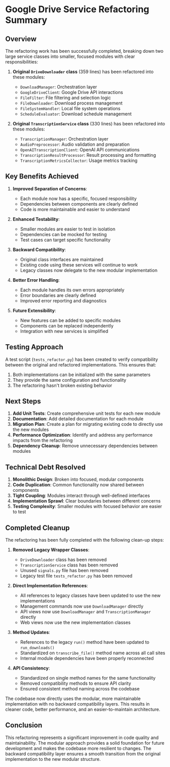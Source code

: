 # Google Drive Service Refactoring Summary

## Overview

The refactoring work has been successfully completed, breaking down two large service classes into smaller, focused modules with clear responsibilities:

1. **Original `DriveDownloader` class** (359 lines) has been refactored into these modules:
   - `DownloadManager`: Orchestration layer
   - `GoogleDriveClient`: Google Drive API interactions
   - `FileFilter`: File filtering and selection logic
   - `FileDownloader`: Download process management
   - `FileSystemHandler`: Local file system operations
   - `ScheduleEvaluator`: Download schedule management

2. **Original `TranscriptionService` class** (330 lines) has been refactored into these modules:
   - `TranscriptionManager`: Orchestration layer
   - `AudioPreprocessor`: Audio validation and preparation
   - `OpenAITranscriptionClient`: OpenAI API communications
   - `TranscriptionResultProcessor`: Result processing and formatting
   - `TranscriptionMetricsCollector`: Usage metrics tracking

## Key Benefits Achieved

1. **Improved Separation of Concerns**:
   - Each module now has a specific, focused responsibility
   - Dependencies between components are clearly defined
   - Code is more maintainable and easier to understand

2. **Enhanced Testability**:
   - Smaller modules are easier to test in isolation
   - Dependencies can be mocked for testing
   - Test cases can target specific functionality

3. **Backward Compatibility**:
   - Original class interfaces are maintained
   - Existing code using these services will continue to work
   - Legacy classes now delegate to the new modular implementation

4. **Better Error Handling**:
   - Each module handles its own errors appropriately
   - Error boundaries are clearly defined
   - Improved error reporting and diagnostics

5. **Future Extensibility**:
   - New features can be added to specific modules
   - Components can be replaced independently
   - Integration with new services is simplified

## Testing Approach

A test script (`tests_refactor.py`) has been created to verify compatibility between the original and refactored implementations. This ensures that:

1. Both implementations can be initialized with the same parameters
2. They provide the same configuration and functionality
3. The refactoring hasn't broken existing behavior

## Next Steps

1. **Add Unit Tests**: Create comprehensive unit tests for each new module
2. **Documentation**: Add detailed documentation for each module
3. **Migration Plan**: Create a plan for migrating existing code to directly use the new modules
4. **Performance Optimization**: Identify and address any performance impacts from the refactoring
5. **Dependency Cleanup**: Remove unnecessary dependencies between modules

## Technical Debt Resolved

1. **Monolithic Design**: Broken into focused, modular components
2. **Code Duplication**: Common functionality now shared between components
3. **Tight Coupling**: Modules interact through well-defined interfaces
4. **Implementation Sprawl**: Clear boundaries between different concerns
5. **Testing Complexity**: Smaller modules with focused behavior are easier to test

## Completed Cleanup

The refactoring has been fully completed with the following clean-up steps:

1. **Removed Legacy Wrapper Classes**:
   - `DriveDownloader` class has been removed
   - `TranscriptionService` class has been removed
   - Unused `signals.py` file has been removed
   - Legacy test file `tests_refactor.py` has been removed

2. **Direct Implementation References**:
   - All references to legacy classes have been updated to use the new implementations
   - Management commands now use `DownloadManager` directly
   - API views now use `DownloadManager` and `TranscriptionManager` directly
   - Web views now use the new implementation classes

3. **Method Updates**:
   - References to the legacy `run()` method have been updated to `run_downloads()`
   - Standardized on `transcribe_file()` method name across all call sites
   - Internal module dependencies have been properly reconnected

4. **API Consistency**:
   - Standardized on single method names for the same functionality
   - Removed compatibility methods to ensure API clarity
   - Ensured consistent method naming across the codebase

The codebase now directly uses the modular, more maintainable implementation with no backward compatibility layers. This results in cleaner code, better performance, and an easier-to-maintain architecture.

## Conclusion

This refactoring represents a significant improvement in code quality and maintainability. The modular approach provides a solid foundation for future development and makes the codebase more resilient to changes. The backward compatibility layer ensures a smooth transition from the original implementation to the new modular structure. 